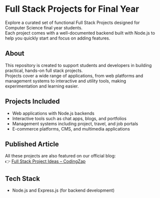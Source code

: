 # Full Stack Projects for Final Year

Explore a curated set of functional Full Stack Projects designed for Computer Science final year students.  
Each project comes with a well-documented backend built with Node.js to help you quickly start and focus on adding features.

## About
This repository is created to support students and developers in building practical, hands-on full stack projects.  
Projects cover a wide range of applications, from web platforms and management systems to interactive and utility tools, making experimentation and learning easier.

## Projects Included
- Web applications with Node.js backends  
- Interactive tools such as chat apps, blogs, and portfolios  
- Management systems including project, travel, and job portals  
- E-commerce platforms, CMS, and multimedia applications  

## Published Article
All these projects are also featured on our official blog:  
👉 [Full Stack Project Ideas – CodingZap](https://codingzap.com/full-stack-project-ideas/)

## Tech Stack
- Node.js and Express.js (for backend development)
